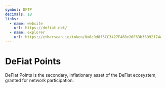 ```yaml
---
symbol: DFTP
decimals: 18
links:
  - name: website
    url: https://defiat.net/
  - name: explorer
    url: https://etherscan.io/token/0x8c9d8f5CC3427F460e20F63b36992f74AA19e27d
---
```


# DeFiat Points

DeFiat Points is the secondary, inflationary asset of the DeFiat ecosystem, granted for network participation.
